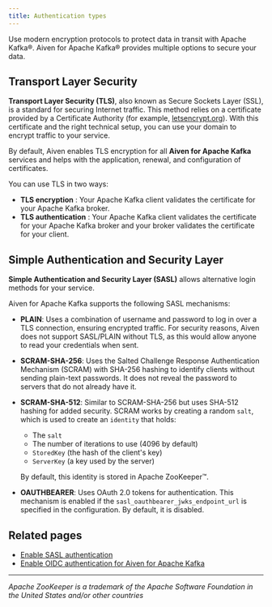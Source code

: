```yaml
---
title: Authentication types
---
```


Use modern encryption protocols to protect data in transit with Apache Kafka®. Aiven for Apache Kafka® provides multiple options to secure your data.

## Transport Layer Security

**Transport Layer Security (TLS)**, also known as Secure Sockets Layer (SSL),
is a standard for securing Internet traffic. This method relies on a certificate
provided by a Certificate Authority (for example,
[letsencrypt.org](https://letsencrypt.org)). With this certificate and the right
technical setup, you can use your domain to encrypt traffic to your service.

By default, Aiven enables TLS encryption for all **Aiven for Apache Kafka** services
and helps with the application, renewal, and configuration of certificates.

You can use TLS in two ways:

- **TLS encryption** : Your Apache Kafka client validates the
  certificate for your Apache Kafka broker.
- **TLS authentication** : Your Apache Kafka client validates the
  certificate for your Apache Kafka broker and your broker validates
  the certificate for your client.

## Simple Authentication and Security Layer

**Simple Authentication and Security Layer (SASL)** allows alternative login
methods for your service.

Aiven for Apache Kafka supports the following SASL mechanisms:

- **PLAIN**: Uses a combination of username and password to log in over a TLS
  connection, ensuring encrypted traffic. For security reasons, Aiven does not support
  SASL/PLAIN without TLS, as this would allow anyone to read your credentials when sent.
- **SCRAM-SHA-256**: Uses the Salted Challenge Response Authentication Mechanism (SCRAM)
  with SHA-256 hashing to identify clients without sending plain-text passwords. It does
  not reveal the password to servers that do not already have it.


- **SCRAM-SHA-512**: Similar to SCRAM-SHA-256 but uses SHA-512 hashing for added
  security. SCRAM works by creating a random `salt`, which is used to create an
  `identity` that holds:

  -   The `salt`
  -   The number of iterations to use (4096 by default)
  -   `StoredKey` (the hash of the client's key)
  -   `ServerKey`  (a key used by the server)

  By default, this identity is stored in Apache ZooKeeper™.

- **OAUTHBEARER**: Uses OAuth 2.0 tokens for authentication. This mechanism is enabled if
  the `sasl_oauthbearer_jwks_endpoint_url` is specified in the configuration. By default,
  it is disabled.

## Related pages

- [Enable SASL authentication](/docs/products/kafka/howto/kafka-sasl-auth)
- [Enable OIDC authentication for Aiven for Apache Kafka](/docs/products/kafka/howto/enable-oidc)


------------------------------------------------------------------------

*Apache ZooKeeper is a trademark of the Apache Software Foundation in
the United States and/or other countries*
